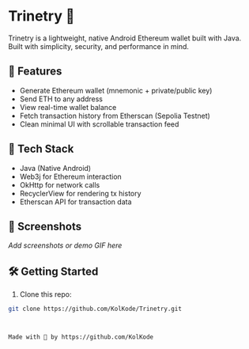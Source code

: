 # Trinetry 🚀

Trinetry is a lightweight, native Android Ethereum wallet built with Java.  
Built with simplicity, security, and performance in mind.

## 🌟 Features
- Generate Ethereum wallet (mnemonic + private/public key)
- Send ETH to any address
- View real-time wallet balance
- Fetch transaction history from Etherscan (Sepolia Testnet)
- Clean minimal UI with scrollable transaction feed

## 🧰 Tech Stack
- Java (Native Android)
- Web3j for Ethereum interaction
- OkHttp for network calls
- RecyclerView for rendering tx history
- Etherscan API for transaction data

## 📸 Screenshots
*Add screenshots or demo GIF here*

## 🛠️ Getting Started

1. Clone this repo:
```bash
git clone https://github.com/KolKode/Trinetry.git



Made with 💚 by https://github.com/KolKode